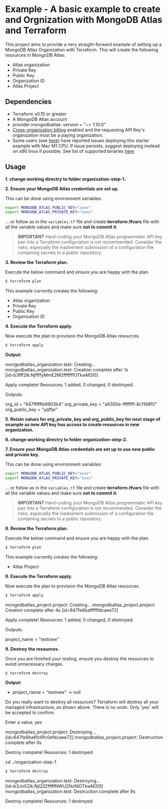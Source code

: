 
# Example - A basic example to create and Orgnization with MongoDB Atlas and Terraform

This project aims to provide a very straight-forward example of setting up a MongoDB Atlas Organization with Terraform. This will create the following resources in MongoDB Atlas:

- Atlas organization
- Private Key
- Public Key
- Organization ID
- Atlas Project

## Dependencies

* Terraform v0.15 or greater
* A MongoDB Atlas account 
* provider.mongodbatlas: version = "~> 1.10.0"
* [Cross-organization billing](https://www.mongodb.com/docs/atlas/billing/#cross-organization-billing) enabled and the requesting API Key's organization must be a paying organization. 
* Some users (see [here](https://github.com/mongodb/terraform-provider-mongodbatlas/issues/1083)) have reported issues deploying this starter example with Mac M1 CPU. If issue persists, suggest deploying instead on x86 linux if possible. See list of supported binaries [here](https://github.com/mongodb/terraform-provider-mongodbatlas/releases/tag/v1.8.1)  

## Usage
**1\. change working directry to folder organization-step-1.**

**2\. Ensure your MongoDB Atlas credentials are set up.**

This can be done using environment variables:

```bash
export MONGODB_ATLAS_PUBLIC_KEY="xxxx"
export MONGODB_ATLAS_PRIVATE_KEY="xxxx"
```

... or follow as in the `variables.tf` file and create **terraform.tfvars** file with all the variable values and make sure **not to commit it**.


> **IMPORTANT** Hard-coding your MongoDB Atlas programmatic API key pair into a Terraform configuration is not recommended. Consider the risks, especially the inadvertent submission of a configuration file containing secrets to a public repository.


**3\. Review the Terraform plan.**

Execute the below command and ensure you are happy with the plan.

``` bash
$ terraform plan
```

This example currently creates the following:

- Atlas organization
- Private Key
- Public Key
- Organization ID

**4\. Execute the Terraform apply.**

Now execute the plan to provision the MongoDB Atlas resources.

``` bash
$ terraform apply
```

**Output:**

mongodbatlas_organization.test: Creating...
mongodbatlas_organization.test: Creation complete after 1s [id=b3fff2lk:NjffffyMmE2M2fffffffOTkwM2I0]

Apply complete! Resources: 1 added, 0 changed, 0 destroyed.

Outputs:

org_id = "647ffffffe9903b4"
org_private_key = "a6300e-ffffffff-8c1168f0"
org_public_key = "yqffje"

**5\. Retain values for org_private_key and org_public_key for next stage of example as new API key has access to create resources in new organization.**

**6\. change working directry to folder organization-step-2.**

**7\. Ensure your MongoDB Atlas credentials are set up to use new public and private key.**

This can be done using environment variables:

```bash
export MONGODB_ATLAS_PUBLIC_KEY="xxxx"
export MONGODB_ATLAS_PRIVATE_KEY="xxxx"
```

... or follow as in the `variables.tf` file and create **terraform.tfvars** file with all the variable values and make sure **not to commit it**.


> **IMPORTANT** Hard-coding your MongoDB Atlas programmatic API key pair into a Terraform configuration is not recommended. Consider the risks, especially the inadvertent submission of a configuration file containing secrets to a public repository.


**8\. Review the Terraform plan.**

Execute the below command and ensure you are happy with the plan.

``` bash
$ terraform plan
```

This example currently creates the following:

- Atlas Project

**9\. Execute the Terraform apply.**

Now execute the plan to provision the MongoDB Atlas resources.

``` bash
$ terraform apply
```
mongodbatlas_project.project: Creating...
mongodbatlas_project.project: Creation complete after 4s [id=647fe6baffffffdcaee72]

Apply complete! Resources: 1 added, 0 changed, 0 destroyed.

Outputs:

project_name = "testnew"

**9\. Destroy the resources.**

Once you are finished your testing, ensure you destroy the resources to avoid unnecessary charges.

``` bash
$ terraform destroy
```


**Output:**
  - project_name = "testnew" -> null

Do you really want to destroy all resources?
  Terraform will destroy all your managed infrastructure, as shown above.
  There is no undo. Only 'yes' will be accepted to confirm.

  Enter a value: yes

mongodbatlas_project.project: Destroying... [id=647fe6ba6fc6fc0efdcaee72]
mongodbatlas_project.project: Destruction complete after 0s

Destroy complete! Resources: 1 destroyed.

cd ../organization-step-1

``` bash
$ terraform destroy
```


mongodbatlas_organization.test: Destroying... [id=b3JnX2lk:NjQ3ZfffffNWU2NzNlOTkwM2I0]
mongodbatlas_organization.test: Destruction complete after 9s

Destroy complete! Resources: 1 destroyed.

